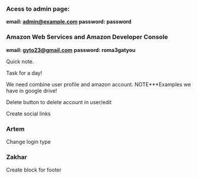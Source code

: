 ### Acess to admin page: ###
**email: admin@example.com
password: password**

### Amazon Web Services and Amazon Developer Console ###

**email: gyto23@gmail.com**
**password: roma3gatyou**

Quick note.

Task for a day!

We need combine user profile and amazon account.
NOTE***Examples we have in google drive!

Delete button to delete account in user/edit

Create social links

### Artem ###

Change login type

### Zakhar ###

Create block for footer